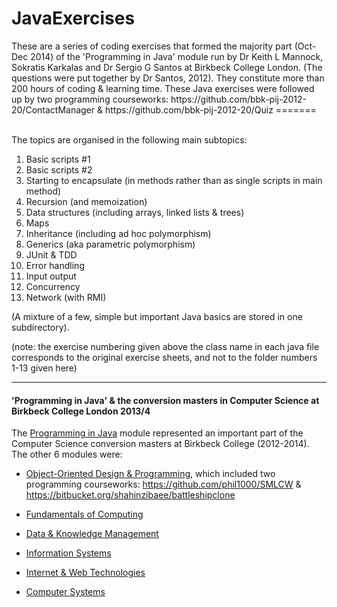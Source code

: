 <h1>JavaExercises</h1>These are a series of coding exercises that formed the majority part (Oct-Dec 2014) of the 'Programming in Java' module run by Dr Keith L Mannock, Sokratis Karkalas and Dr Sergio G Santos at Birkbeck College London. (The questions were put together by Dr Santos, 2012). They constitute more than 200 hours of coding & learning time. These Java exercises were followed up by two programming courseworks: https://github.com/bbk-pij-2012-20/ContactManager & https://github.com/bbk-pij-2012-20/Quiz
=======


</br>The topics are organised in the following main subtopics:
<ol>
<li>Basic scripts #1</li>
<li>Basic scripts #2</li>
<li>Starting to encapsulate (in methods rather than as single scripts in main method)</li>
<li>Recursion (and memoization)</li>
<li>Data structures (including arrays, linked lists & trees)</li>
<li>Maps</li>
<li>Inheritance (including ad hoc polymorphism)</li>
<li>Generics (aka parametric polymorphism)</li>
<li>JUnit & TDD</li>
<li>Error handling</li>
<li>Input output</li>
<li>Concurrency</li>
<li>Network (with RMI)</li></ol>
(A mixture of a few, simple but important Java basics are stored in one subdirectory).<br/>



(note: the exercise numbering given above the class name in each java file corresponds to the original exercise sheets, and not to the folder numbers 1-13 given here)

----

<h4> 'Programming in Java' & the conversion masters in Computer Science at Birkbeck College London 2013/4</h4>


The <a href="https://sites.google.com/site/shahinzibaee/computing-interests/msc/pij">Programming in Java</a> module represented an important part of the Computer Science conversion masters at Birkbeck College (2012-2014).
<br/>The other 6 modules were:
* <a href="https://sites.google.com/site/shahinzibaee/computing-interests/msc/oodp">Object-Oriented Design & Programming</a>, which included two programming courseworks: https://github.com/phil1000/SMLCW & https://bitbucket.org/shahinzibaee/battleshipclone

* <a href="https://sites.google.com/site/shahinzibaee/computing-interests/msc/foc">Fundamentals of Computing</a>

* <a href="https://sites.google.com/site/shahinzibaee/computing-interests/msc/dkm">Data & Knowledge Management</a>

* <a href="https://sites.google.com/site/shahinzibaee/computing-interests/msc/is">Information Systems</a>

* <a href="https://sites.google.com/site/shahinzibaee/computing-interests/msc/iwt">Internet & Web Technologies</a>

* <a href="https://sites.google.com/site/shahinzibaee/computing-interests/msc/cs">Computer Systems</a>
